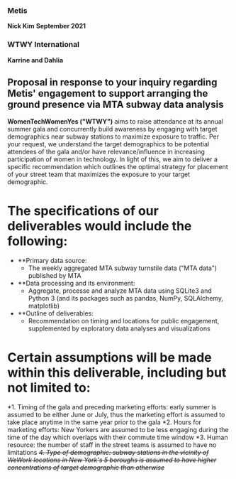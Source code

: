### Metis
**Nick Kim**
**September 2021**

### WTWY International
**Karrine and Dahlia**

## Proposal in response to your inquiry regarding Metis' engagement to support arranging the ground presence via MTA subway data analysis

**WomenTechWomenYes ("WTWY")** aims to raise attendance at its annual summer gala and concurrently build awareness by engaging with target demographics near subway stations to maximize exposure to traffic. Per your request, we understand the target demographics to be potential attendees of the gala and/or have relevance/influence in increasing participation of women in technology. In light of this, we aim to deliver a specific recommendation which outlines the optimal strategy for placement of your street team that maximizes the exposure to your target demographic. 

# The specifications of our deliverables would include the following:
* **Primary data source: 
  - The weekly aggregated MTA subway turnstile data ("MTA data") published by MTA
* **Data processing and its environment: 
  - Aggregate, processe and analyze MTA data using SQLite3 and Python 3 (and its packages such as pandas, NumPy, SQLAlchemy, matplotlib) 
* **Outline of deliverables: 
  - Recommendation on timing and locations for public engagement, supplemented by exploratory data analyses and visualizations

# Certain **assumptions** will be made within this deliverable, including but not limited to: 
  *1. Timing of the gala and preceding marketing efforts: early summer is assumed to be either June or July, thus the marketing effort is assumed to take place anytime in the same year prior to the gala
  *2. Hours for marketing efforts: New Yorkers are assumed to be less engaging during the time of the day which overlaps with their commute time window
  *3. Human resource: the number of staff in the street teams is assumed to have no limitations
  ~~*4. Type of demographic: subway stations in the vicinity of WeWork locations in New York's 5 boroughs is assumed to have higher concentrations of target demographic than otherwise*~~





